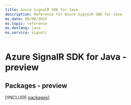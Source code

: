 ```yaml
---
title: Azure SignalR SDK for Java
description: Reference for Azure SignalR SDK for Java
ms.date: 08/08/2025
ms.topic: reference
ms.devlang: java
ms.service: signalr
---
```

# Azure SignalR SDK for Java - preview
## Packages - preview
[!INCLUDE [packages](signalr-index.md)]